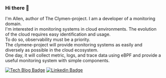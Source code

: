 ### Hi there 👋

I'm Allen, author of The Clymen-project. I am a developer of a monitoring domain.  
I'm interested in monitoring systems in cloud environments. The evolution of the cloud requires easy identification and usage.   
To do so, observability must be a priority.  
The clymene-project will provide monitoring systems as easily and diversely as possible in the cloud ecosystem.  
One day, it will collect metric, logs, and trace data using eBPF and provide a useful monitoring system with simple components.


[![Tech Blog Badge](https://img.shields.io/badge/Medium-12100E?style=for-the-badge&logo=medium&logoColor=white&link=https://medium.com/@clymeneallen)](https://medium.com/@clymeneallen) [![Linkedin Badge](https://img.shields.io/badge/LinkedIn-0077B5?style=for-the-badge&logo=linkedin&logoColor=white&link=https://www.linkedin.com/in/allen-kim-6a6861196/)](https://www.linkedin.com/in/allen-kim-6a6861196/)

